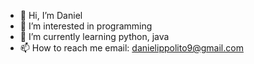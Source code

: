 - 👋 Hi, I’m Daniel 
- 👀 I’m interested in programming 
- 🌱 I’m currently learning python, java
- 📫 How to reach me email: danielippolito9@gmail.com 

<!---
DanielIppo/DanielIppo is a ✨ special ✨ repository because its `README.md` (this file) appears on your GitHub profile.
You can click the Preview link to take a look at your changes.
--->
